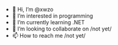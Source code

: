 - 👋 Hi, I’m @xwzo
- 👀 I’m interested in programming
- 🌱 I’m currently learning .NET
- 💞️ I’m looking to collaborate on /not yet/
- 📫 How to reach me /not yet/

<!---
xwzo/xwzo is a ✨ special ✨ repository because its `README.md` (this file) appears on your GitHub profile.
You can click the Preview link to take a look at your changes.
--->
